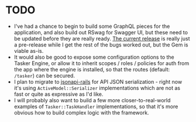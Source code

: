 # TODO

* I've had a chance to begin to build some GraphQL pieces for the application, and also build out RSwag for Swagger UI, but these need to be updated before they are really ready. [The current release](https://github.com/jcoletaylor/tasker/releases/tag/v0.1.1) is really just a pre-release while I get the rest of the bugs worked out, but the Gem is viable as-is.
* It would also be good to expose some configuration options to the Tasker Engine, or allow it to inherit scopes / roles / policies for auth from the app where the engine is installed, so that the routes (default: `/tasker`) can be secured.
* I plan to migrate to [jsonapi-rails](http://jsonapi-rb.org/) for API JSON serialization - right now it's using `ActiveModel::Serializer` implementations which are not as fast or quite as expressive as I'd like.
* I will probably also want to build a few more closer-to-real-world examples of `Tasker::TaskHandler` implementations, so that it's more obvious how to build complex logic with the framework.
